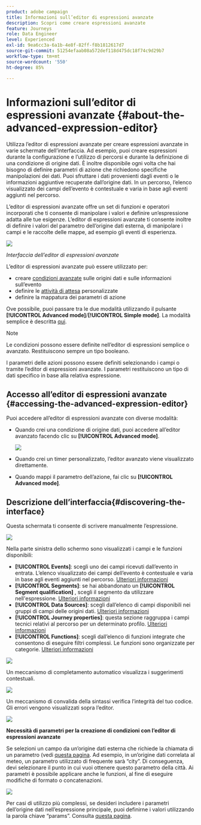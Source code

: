 ```yaml
---
product: adobe campaign
title: Informazioni sull’editor di espressioni avanzate
description: Scopri come creare espressioni avanzate
feature: Journeys
role: Data Engineer
level: Experienced
exl-id: 9ea6cc3a-6a1b-4e8f-82ff-f8b1812617d7
source-git-commit: 51254efaab08a572def118d475dc18f74c9d29b7
workflow-type: tm+mt
source-wordcount: '550'
ht-degree: 85%

---
```


# Informazioni sull’editor di espressioni avanzate {#about-the-advanced-expression-editor}

Utilizza l’editor di espressioni avanzate per creare espressioni avanzate in varie schermate dell’interfaccia. Ad esempio, puoi creare espressioni durante la configurazione e l’utilizzo di percorsi e durante la definizione di una condizione di origine dati.
È inoltre disponibile ogni volta che hai bisogno di definire parametri di azione che richiedono specifiche manipolazioni dei dati. Puoi sfruttare i dati provenienti dagli eventi o le informazioni aggiuntive recuperate dall’origine dati. In un percorso, l’elenco visualizzato dei campi dell’evento è contestuale e varia in base agli eventi aggiunti nel percorso.

L’editor di espressioni avanzate offre un set di funzioni e operatori incorporati che ti consente di manipolare i valori e definire un’espressione adatta alle tue esigenze. L’editor di espressioni avanzate ti consente inoltre di definire i valori del parametro dell’origine dati esterna, di manipolare i campi e le raccolte delle mappe, ad esempio gli eventi di esperienza.

![](../../assets/journey65.png)

_Interfaccia dell’editor di espressioni avanzate_

L’editor di espressioni avanzate può essere utilizzato per:

* creare [condizioni avanzate](../condition-activity.md#about_condition) sulle origini dati e sulle informazioni sull’evento
* definire le [attività di attesa](../wait-activity.md#custom) personalizzate
* definire la mappatura dei parametri di azione

Ove possibile, puoi passare tra le due modalità utilizzando il pulsante **[!UICONTROL Advanced mode]**/**[!UICONTROL Simple mode]**. La modalità semplice è descritta [qui](../condition-activity.md#about_condition).

>[!NOTE]
>
>Le condizioni possono essere definite nell’editor di espressioni semplice o avanzato. Restituiscono sempre un tipo booleano.
>
>I parametri delle azioni possono essere definiti selezionando i campi o tramite l’editor di espressioni avanzate. I parametri restituiscono un tipo di dati specifico in base alla relativa espressione.

## Accesso all’editor di espressioni avanzate {#accessing-the-advanced-expression-editor}

Puoi accedere all’editor di espressioni avanzate con diverse modalità:

* Quando crei una condizione di origine dati, puoi accedere all’editor avanzato facendo clic su **[!UICONTROL Advanced mode]**.

   ![](../../assets/journeyuc2_33.png)

* Quando crei un timer personalizzato, l’editor avanzato viene visualizzato direttamente.
* Quando mappi il parametro dell’azione, fai clic su **[!UICONTROL Advanced mode]**.

## Descrizione dell’interfaccia{#discovering-the-interface}

Questa schermata ti consente di scrivere manualmente l’espressione.

![](../../assets/journey70.png)

Nella parte sinistra dello schermo sono visualizzati i campi e le funzioni disponibili:

* **[!UICONTROL Events]**: scegli uno dei campi ricevuti dall’evento in entrata. L’elenco visualizzato dei campi dell’evento è contestuale e varia in base agli eventi aggiunti nel percorso. [Ulteriori informazioni](../../event/about-events.md)
* **[!UICONTROL Segments]**: se hai abbandonato un **[!UICONTROL Segment qualification]** , scegli il segmento da utilizzare nell&#39;espressione. [Ulteriori informazioni](../condition-activity.md#using-a-segment)
* **[!UICONTROL Data Sources]**: scegli dall’elenco di campi disponibili nei gruppi di campi delle origini dati. [Ulteriori informazioni](../../datasource/about-data-sources.md)
* **[!UICONTROL Journey properties]**: questa sezione raggruppa i campi tecnici relativi al percorso per un determinato profilo. [Ulteriori informazioni](journey-properties.md)
* **[!UICONTROL Functions]**: scegli dall’elenco di funzioni integrate che consentono di eseguire filtri complessi. Le funzioni sono organizzate per categorie. [Ulteriori informazioni](functions.md)

![](../../assets/journey65.png)

Un meccanismo di completamento automatico visualizza i suggerimenti contestuali.

![](../../assets/journey68.png)

Un meccanismo di convalida della sintassi verifica l’integrità del tuo codice. Gli errori vengono visualizzati sopra l’editor.

![](../../assets/journey69.png)

**Necessità di parametri per la creazione di condizioni con l’editor di espressioni avanzate**

Se selezioni un campo da un’origine dati esterna che richiede la chiamata di un parametro (vedi [questa pagina](../../datasource/external-data-sources.md). Ad esempio, in un’origine dati correlata al meteo, un parametro utilizzato di frequente sarà “city”. Di conseguenza, devi selezionare il punto in cui vuoi ottenere questo parametro della città. Ai parametri è possibile applicare anche le funzioni, al fine di eseguire modifiche di formato o concatenazioni.

![](../../assets/journeyuc2_19.png)

Per casi di utilizzo più complessi, se desideri includere i parametri dell’origine dati nell’espressione principale, puoi definirne i valori utilizzando la parola chiave “params”. Consulta [questa pagina](../expression/field-references.md).
